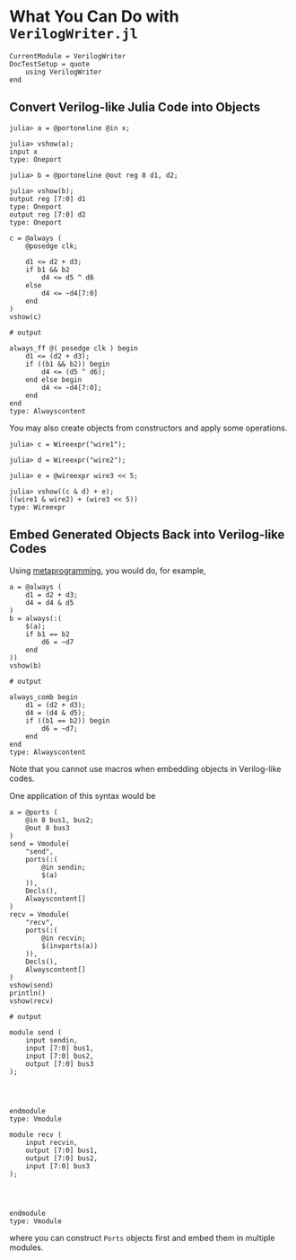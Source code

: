 # What You Can Do with `VerilogWriter.jl`

```@meta 
CurrentModule = VerilogWriter
DocTestSetup = quote
    using VerilogWriter
end
```

## Convert Verilog-like Julia Code into Objects

```jldoctest
julia> a = @portoneline @in x;

julia> vshow(a);
input x
type: Oneport

julia> b = @portoneline @out reg 8 d1, d2;

julia> vshow(b);
output reg [7:0] d1
type: Oneport
output reg [7:0] d2
type: Oneport
```
```jldoctest
c = @always (
    @posedge clk;
    
    d1 <= d2 + d3;
    if b1 && b2
        d4 <= d5 ^ d6 
    else
        d4 <= ~d4[7:0] 
    end
)
vshow(c)

# output

always_ff @( posedge clk ) begin
    d1 <= (d2 + d3);
    if ((b1 && b2)) begin
        d4 <= (d5 ^ d6);
    end else begin
        d4 <= ~d4[7:0];
    end
end
type: Alwayscontent
```

You may also create objects from constructors and apply some operations.
```jldoctest
julia> c = Wireexpr("wire1");

julia> d = Wireexpr("wire2");

julia> e = @wireexpr wire3 << 5;

julia> vshow((c & d) + e);
((wire1 & wire2) + (wire3 << 5))
type: Wireexpr
```

## Embed Generated Objects Back into Verilog-like Codes

Using [metaprogramming](https://docs.julialang.org/en/v1/manual/metaprogramming/), you would do, for example, 

```jldoctest
a = @always (
    d1 = d2 + d3;
    d4 = d4 & d5
)
b = always(:(
    $(a);
    if b1 == b2 
        d6 = ~d7
    end
))
vshow(b)

# output

always_comb begin
    d1 = (d2 + d3);
    d4 = (d4 & d5);
    if ((b1 == b2)) begin
        d6 = ~d7;
    end
end
type: Alwayscontent
```

Note that you cannot use macros when embedding objects in Verilog-like codes.

One application of this syntax would be 
```jldoctest
a = @ports (
    @in 8 bus1, bus2;
    @out 8 bus3
)
send = Vmodule(
    "send",
    ports(:(
        @in sendin;
        $(a)
    )),
    Decls(),
    Alwayscontent[]
)
recv = Vmodule(
    "recv",
    ports(:(
        @in recvin;
        $(invports(a))
    )),
    Decls(),
    Alwayscontent[]
)
vshow(send)
println()
vshow(recv)

# output

module send (
    input sendin,
    input [7:0] bus1,
    input [7:0] bus2,
    output [7:0] bus3
);
    



endmodule
type: Vmodule

module recv (
    input recvin,
    output [7:0] bus1,
    output [7:0] bus2,
    input [7:0] bus3
);
    



endmodule
type: Vmodule
```

where you can construct `Ports` objects first and embed them in multiple modules.